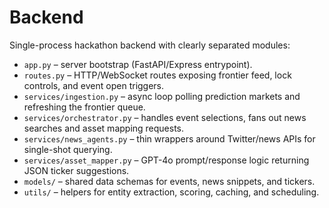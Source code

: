 # Backend

Single-process hackathon backend with clearly separated modules:

- `app.py` – server bootstrap (FastAPI/Express entrypoint).
- `routes.py` – HTTP/WebSocket routes exposing frontier feed, lock controls, and event open triggers.
- `services/ingestion.py` – async loop polling prediction markets and refreshing the frontier queue.
- `services/orchestrator.py` – handles event selections, fans out news searches and asset mapping requests.
- `services/news_agents.py` – thin wrappers around Twitter/news APIs for single-shot querying.
- `services/asset_mapper.py` – GPT-4o prompt/response logic returning JSON ticker suggestions.
- `models/` – shared data schemas for events, news snippets, and tickers.
- `utils/` – helpers for entity extraction, scoring, caching, and scheduling.
